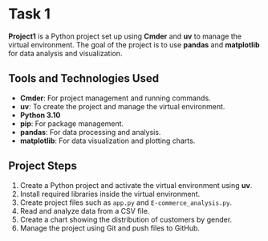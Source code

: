 # Task 1

**Project1** is a Python project set up using **Cmder** and **uv** to manage the virtual environment. The goal of the project is to use **pandas** and **matplotlib** for data analysis and visualization.  

## Tools and Technologies Used

- **Cmder**: For project management and running commands.  
- **uv**: To create the project and manage the virtual environment.  
- **Python 3.10**  
- **pip**: For package management.  
- **pandas**: For data processing and analysis.  
- **matplotlib**: For data visualization and plotting charts.  

## Project Steps

1. Create a Python project and activate the virtual environment using **uv**.  
2. Install required libraries inside the virtual environment.  
3. Create project files such as `app.py` and `E-commerce_analysis.py`.  
4. Read and analyze data from a CSV file.  
5. Create a chart showing the distribution of customers by gender.  
6. Manage the project using Git and push files to GitHub.  

